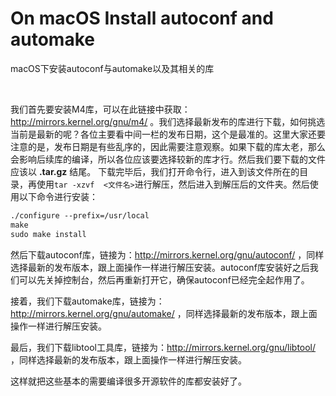 # On macOS Install autoconf and automake
macOS下安装autoconf与automake以及其相关的库

<br />

我们首先要安装M4库，可以在此链接中获取：http://mirrors.kernel.org/gnu/m4/ 。我们选择最新发布的库进行下载，如何挑选当前是最新的呢？各位主要看中间一栏的发布日期，这个是最准的。这里大家还要注意的是，发布日期是有些乱序的，因此需要注意观察。如果下载的库太老，那么会影响后续库的编译，所以各位应该要选择较新的库才行。然后我们要下载的文件应该以 **.tar.gz** 结尾。
下载完毕后，我们打开命令行，进入到该文件所在的目录，再使用`tar -xzvf  <文件名>`进行解压，然后进入到解压后的文件夹。然后使用以下命令进行安装：
```makefile
./configure --prefix=/usr/local
make
sudo make install
```

然后下载autoconf库，链接为：http://mirrors.kernel.org/gnu/autoconf/ ，同样选择最新的发布版本，跟上面操作一样进行解压安装。autoconf库安装好之后我们可以先关掉控制台，然后再重新打开它，确保autoconf已经完全起作用了。

接着，我们下载automake库，链接为：http://mirrors.kernel.org/gnu/automake/ ，同样选择最新的发布版本，跟上面操作一样进行解压安装。

最后，我们下载libtool工具库，链接为：http://mirrors.kernel.org/gnu/libtool/ ，同样选择最新的发布版本，跟上面操作一样进行解压安装。

这样就把这些基本的需要编译很多开源软件的库都安装好了。

